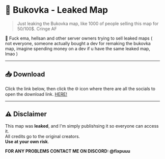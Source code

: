 # 🧟 Bukovka - Leaked Map

> Just leaking the Bukovka map, like 1000 of people selling this map for 50/100$. Cringe AF

🤡 Fuck ema, hellsan and other server owners trying to sell leaked maps ( not everyone, someone actually bought a dev for remaking the bukovka map, imagine spending money on a dev if u have the same leaked map, lmao )

---

## 📥 Download  
Click the link below, then click the 🌐 icon where there are all the socials to open the download link.
 [HERE!]([https://your-link-here.com](https://guns.lol/xfx)) 

---

## ⚠️ Disclaimer

This map was **leaked**, and I'm simply publishsing it so everyone can access it.  
All credits go to the original creators.  
**Use at your own risk**.

**FOR ANY PROBLEMS CONTACT ME ON DISCORD: @fixpuuu**
